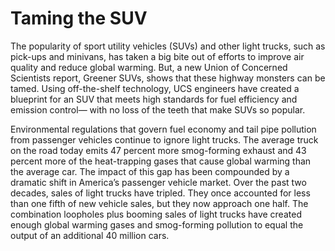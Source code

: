 # Taming the SUV
The popularity of sport utility vehicles (SUVs) and other light trucks, such as pick-ups and minivans, has
taken a big bite out of efforts to improve air quality and reduce global warming. But, a new Union of Concerned Scientists report, Greener SUVs, shows that these highway monsters can be tamed. Using off-the-shelf technology, UCS engineers have created a blueprint for an SUV that meets high standards for fuel efficiency and emission control— with no loss of the teeth that make SUVs so popular.

Environmental regulations that govern fuel economy and tail pipe pollution from passenger vehicles continue to ignore light trucks. The average truck on the road today emits 47 percent more smog-forming exhaust and 43 percent more of the heat-trapping gases that cause global warming than the average car. The impact of this gap
has been compounded by a dramatic shift in America’s passenger vehicle market. Over the past two decades, sales of light trucks have tripled. They once accounted for less than one fifth of new vehicle sales, but they now approach one half. The combination loopholes plus booming sales of light trucks have created enough global warming gases and smog-forming pollution to equal the output of an additional 40 million cars.